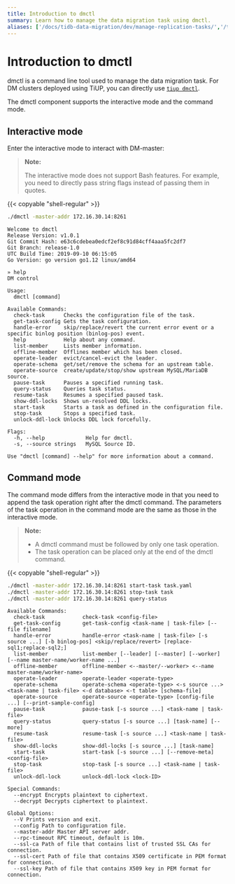 ```yaml
---
title: Introduction to dmctl
summary: Learn how to manage the data migration task using dmctl.
aliases: ['/docs/tidb-data-migration/dev/manage-replication-tasks/','/tidb-data-migration/dev/manage-replication-tasks/']
---
```


# Introduction to dmctl

dmctl is a command line tool used to manage the data migration task. For DM clusters deployed using TiUP, you can directly use [`tiup dmctl`](maintain-dm-using-tiup.md#dmctl).

The dmctl component supports the interactive mode and the command mode.

## Interactive mode

Enter the interactive mode to interact with DM-master:

> **Note:**
>
> The interactive mode does not support Bash features. For example, you need to directly pass string flags instead of passing them in quotes.

{{< copyable "shell-regular" >}}

```bash
./dmctl -master-addr 172.16.30.14:8261
```

```
Welcome to dmctl
Release Version: v1.0.1
Git Commit Hash: e63c6cdebea0edcf2ef8c91d84cff4aaa5fc2df7
Git Branch: release-1.0
UTC Build Time: 2019-09-10 06:15:05
Go Version: go version go1.12 linux/amd64

» help
DM control

Usage:
  dmctl [command]

Available Commands:
  check-task      Checks the configuration file of the task.
  get-task-config Gets the task configuration.
  handle-error    skip/replace/revert the current error event or a specific binlog position (binlog-pos) event.
  help            Help about any command.
  list-member     Lists member information.
  offline-member  Offlines member which has been closed.
  operate-leader  evict/cancel-evict the leader.
  operate-schema  get/set/remove the schema for an upstream table.
  operate-source  create/update/stop/show upstream MySQL/MariaDB source.
  pause-task      Pauses a specified running task.
  query-status    Queries task status.
  resume-task     Resumes a specified paused task.
  show-ddl-locks  Shows un-resolved DDL locks.
  start-task      Starts a task as defined in the configuration file.
  stop-task       Stops a specified task.
  unlock-ddl-lock Unlocks DDL lock forcefully.

Flags:
  -h, --help             Help for dmctl.
  -s, --source strings   MySQL Source ID.

Use "dmctl [command] --help" for more information about a command.
```

## Command mode

The command mode differs from the interactive mode in that you need to append the task operation right after the dmctl command. The parameters of the task operation in the command mode are the same as those in the interactive mode.

> **Note:**
>
> + A dmctl command must be followed by only one task operation.
> + The task operation can be placed only at the end of the dmctl command.

{{< copyable "shell-regular" >}}

```bash
./dmctl -master-addr 172.16.30.14:8261 start-task task.yaml
./dmctl -master-addr 172.16.30.14:8261 stop-task task
./dmctl -master-addr 172.16.30.14:8261 query-status
```

```
Available Commands:
  check-task            check-task <config-file>
  get-task-config       get-task-config <task-name | task-file> [--file filename]
  handle-error          handle-error <task-name | task-file> [-s source ...] [-b binlog-pos] <skip/replace/revert> [replace-sql1;replace-sql2;]
  list-member           list-member [--leader] [--master] [--worker] [--name master-name/worker-name ...]
  offline-member        offline-member <--master/--worker> <--name master-name/worker-name>
  operate-leader        operate-leader <operate-type>
  operate-schema        operate-schema <operate-type> <-s source ...> <task-name | task-file> <-d database> <-t table> [schema-file]
  operate-source        operate-source <operate-type> [config-file ...] [--print-sample-config]
  pause-task            pause-task [-s source ...] <task-name | task-file>
  query-status          query-status [-s source ...] [task-name] [--more]
  resume-task           resume-task [-s source ...] <task-name | task-file>
  show-ddl-locks        show-ddl-locks [-s source ...] [task-name]
  start-task            start-task [-s source ...] [--remove-meta] <config-file>
  stop-task             stop-task [-s source ...] <task-name | task-file>
  unlock-ddl-lock       unlock-ddl-lock <lock-ID>

Special Commands:
  --encrypt Encrypts plaintext to ciphertext.
  --decrypt Decrypts ciphertext to plaintext.

Global Options:
  --V Prints version and exit.
  --config Path to configuration file.
  --master-addr Master API server addr.
  --rpc-timeout RPC timeout, default is 10m.
  --ssl-ca Path of file that contains list of trusted SSL CAs for connection.
  --ssl-cert Path of file that contains X509 certificate in PEM format for connection.
  --ssl-key Path of file that contains X509 key in PEM format for connection.
```
